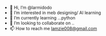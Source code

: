 - 👋 Hi, I’m @larmidodo
- 👀 I’m interested in meb designing/ AI learning
- 🌱 I’m currently learning ...python
- 💞️ I’m looking to collaborate on ..
- 📫 How to reach me lamzie008@gmail.com

<!---
larmidodo/larmidodo is a ✨ special ✨ repository because its `README.md` (this file) appears on your GitHub profile.
You can click the Preview link to take a look at your changes.
--->

